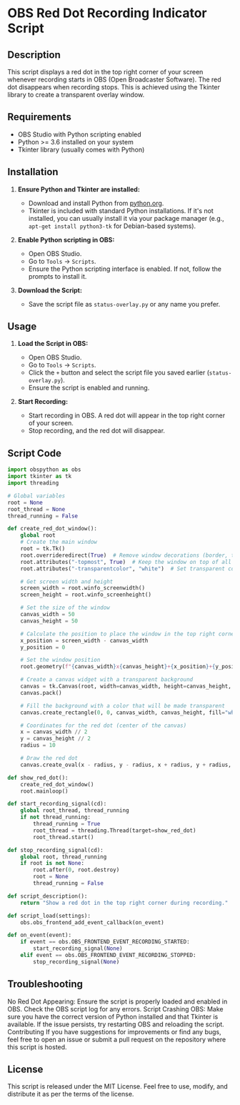 # OBS Red Dot Recording Indicator Script

## Description

This script displays a red dot in the top right corner of your screen whenever recording starts in OBS (Open Broadcaster Software). The red dot disappears when recording stops. This is achieved using the Tkinter library to create a transparent overlay window.

## Requirements

- OBS Studio with Python scripting enabled
- Python >= 3.6  installed on your system
- Tkinter library (usually comes with Python)

## Installation

1. **Ensure Python and Tkinter are installed:**

   - Download and install Python from [python.org](https://www.python.org/).
   - Tkinter is included with standard Python installations. If it's not installed, you can usually install it via your package manager (e.g., `apt-get install python3-tk` for Debian-based systems).

2. **Enable Python scripting in OBS:**

   - Open OBS Studio.
   - Go to `Tools` -> `Scripts`.
   - Ensure the Python scripting interface is enabled. If not, follow the prompts to install it.

3. **Download the Script:**

   - Save the script file as `status-overlay.py` or any name you prefer.

## Usage

1. **Load the Script in OBS:**

   - Open OBS Studio.
   - Go to `Tools` -> `Scripts`.
   - Click the `+` button and select the script file you saved earlier (`status-overlay.py`).
   - Ensure the script is enabled and running.

2. **Start Recording:**

   - Start recording in OBS. A red dot will appear in the top right corner of your screen.
   - Stop recording, and the red dot will disappear.

## Script Code

```python
import obspython as obs
import tkinter as tk
import threading

# Global variables
root = None
root_thread = None
thread_running = False

def create_red_dot_window():
    global root
    # Create the main window
    root = tk.Tk()
    root.overrideredirect(True)  # Remove window decorations (border, title bar, etc.)
    root.attributes("-topmost", True)  # Keep the window on top of all other windows
    root.attributes("-transparentcolor", "white")  # Set transparent color

    # Get screen width and height
    screen_width = root.winfo_screenwidth()
    screen_height = root.winfo_screenheight()

    # Set the size of the window
    canvas_width = 50
    canvas_height = 50

    # Calculate the position to place the window in the top right corner
    x_position = screen_width - canvas_width
    y_position = 0

    # Set the window position
    root.geometry(f"{canvas_width}x{canvas_height}+{x_position}+{y_position}")

    # Create a canvas widget with a transparent background
    canvas = tk.Canvas(root, width=canvas_width, height=canvas_height, highlightthickness=0)
    canvas.pack()

    # Fill the background with a color that will be made transparent
    canvas.create_rectangle(0, 0, canvas_width, canvas_height, fill="white", outline="white")

    # Coordinates for the red dot (center of the canvas)
    x = canvas_width // 2
    y = canvas_height // 2
    radius = 10

    # Draw the red dot
    canvas.create_oval(x - radius, y - radius, x + radius, y + radius, fill="red", outline="red")

def show_red_dot():
    create_red_dot_window()
    root.mainloop()

def start_recording_signal(cd):
    global root_thread, thread_running
    if not thread_running:
        thread_running = True
        root_thread = threading.Thread(target=show_red_dot)
        root_thread.start()

def stop_recording_signal(cd):
    global root, thread_running
    if root is not None:
        root.after(0, root.destroy)
        root = None
        thread_running = False

def script_description():
    return "Show a red dot in the top right corner during recording."

def script_load(settings):
    obs.obs_frontend_add_event_callback(on_event)

def on_event(event):
    if event == obs.OBS_FRONTEND_EVENT_RECORDING_STARTED:
        start_recording_signal(None)
    elif event == obs.OBS_FRONTEND_EVENT_RECORDING_STOPPED:
        stop_recording_signal(None)
```


## Troubleshooting
No Red Dot Appearing: Ensure the script is properly loaded and enabled in OBS. Check the OBS script log for any errors.
Script Crashing OBS: Make sure you have the correct version of Python installed and that Tkinter is available. If the issue persists, try restarting OBS and reloading the script.
Contributing
If you have suggestions for improvements or find any bugs, feel free to open an issue or submit a pull request on the repository where this script is hosted.

## License
This script is released under the MIT License. Feel free to use, modify, and distribute it as per the terms of the license.
